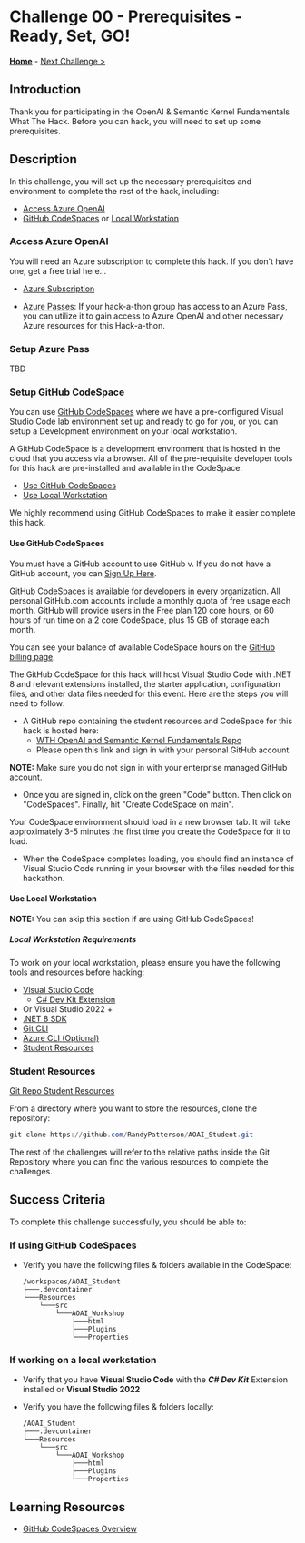 # Challenge 00 - Prerequisites - Ready, Set, GO!

**[Home](../README.md)** - [Next Challenge >](./Challenge-01.md)

## Introduction

Thank you for participating in the OpenAI & Semantic Kernel Fundamentals What The Hack. Before you can hack, you will need to set up some prerequisites.

## Description

In this challenge, you will set up the necessary prerequisites and environment to complete the rest of the hack, including:

- [Access Azure OpenAI](#access-azure-openai)
- [GitHub CodeSpaces](#setup-github-codespace) or [Local Workstation](#use-local-workstation)

### Access Azure OpenAI

You will need an Azure subscription to complete this hack. If you don't have one, get a free trial here...

- [Azure Subscription](https://azure.microsoft.com/en-us/free/)

- [Azure Passes](#setup-azure-pass): If your hack-a-thon group has access to an Azure Pass, you can utilize it to gain access to Azure OpenAI and other necessary Azure resources for this Hack-a-thon.

### Setup Azure Pass

TBD

### Setup GitHub CodeSpace

You can use [GitHub CodeSpaces](https://docs.github.com/en/codespaces/overview) where we have a pre-configured Visual Studio Code lab environment set up and ready to go for you, or you can setup a Development environment on your local workstation.

A GitHub CodeSpace is a development environment that is hosted in the cloud that you access via a browser. All of the pre-requisite developer tools for this hack are pre-installed and available in the CodeSpace.

- [Use GitHub CodeSpaces](#use-github-codespaces)
- [Use Local Workstation](#use-local-workstation)

We highly recommend using GitHub CodeSpaces to make it easier complete this hack.

#### Use GitHub CodeSpaces

You must have a GitHub account to use GitHub v. If you do not have a GitHub account, you can [Sign Up Here](https://github.com/signup).

GitHub CodeSpaces is available for developers in every organization. All personal GitHub.com accounts include a monthly quota of free usage each month. GitHub will provide users in the Free plan 120 core hours, or 60 hours of run time on a 2 core CodeSpace, plus 15 GB of storage each month.

You can see your balance of available CodeSpace hours on the [GitHub billing page](https://github.com/settings/billing/summary).

The GitHub CodeSpace for this hack will host Visual Studio Code with .NET 8 and relevant extensions installed, the starter application, configuration files, and other data files needed for this event. Here are the steps you will need to follow:

- A GitHub repo containing the student resources and CodeSpace for this hack is hosted here:
  - [WTH OpenAI and Semantic Kernel Fundamentals Repo](https://github.com/RandyPatterson/AOAI_Student)
  - Please open this link and sign in with your personal GitHub account.

**NOTE:** Make sure you do not sign in with your enterprise managed GitHub account.

- Once you are signed in, click on the green "Code" button. Then click on "CodeSpaces". Finally, hit "Create CodeSpace on main".

Your CodeSpace environment should load in a new browser tab. It will take approximately 3-5 minutes the first time you create the CodeSpace for it to load.

- When the CodeSpace completes loading, you should find an instance of Visual Studio Code running in your browser with the files needed for this hackathon.

#### Use Local Workstation

**NOTE:** You can skip this section if are using GitHub CodeSpaces!

##### Local Workstation Requirements

To work on your local workstation, please ensure you have the following tools and resources before hacking:

- [Visual Studio Code](https://code.visualstudio.com/download)
  - [C# Dev Kit Extension](https://marketplace.visualstudio.com/items?itemName=ms-dotnettools.csdevkit)
- Or Visual Studio 2022 +
- [.NET 8 SDK](https://dotnet.microsoft.com/download/dotnet/8.0)
- [Git CLI](https://git-scm.com/downloads)
- [Azure CLI (Optional)](https://aka.ms/installazurecli)
- [Student Resources](#student-resources)

### Student Resources

[Git Repo Student Resources](https://github.com/RandyPatterson/AOAI_Student)

From a directory where you want to store the resources, clone the repository:

```powershell
git clone https://github.com/RandyPatterson/AOAI_Student.git
```

The rest of the challenges will refer to the relative paths inside the Git Repository where you can find the various resources to complete the challenges.

## Success Criteria

To complete this challenge successfully, you should be able to:

### If using GitHub CodeSpaces

- Verify you have the following files & folders available in the CodeSpace:

  ```text
  /workspaces/AOAI_Student
  ├───.devcontainer
  └───Resources
      └───src
          └───AOAI_Workshop
              ├───html
              ├───Plugins
              └───Properties
  ```

### If working on a local workstation

- Verify that you have **Visual Studio Code** with the ***C# Dev Kit*** Extension installed or **Visual Studio 2022**
- Verify you have the following files & folders locally:

  ```text
  /AOAI_Student
  ├───.devcontainer
  └───Resources
      └───src
          └───AOAI_Workshop
              ├───html
              ├───Plugins
              └───Properties
  ```

## Learning Resources

- [GitHub CodeSpaces Overview](https://docs.github.com/en/codespaces/overview)
